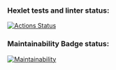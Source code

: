 ### Hexlet tests and linter status:
[![Actions Status](https://github.com/popochoo/frontend-project-11/actions/workflows/hexlet-check.yml/badge.svg)](https://github.com/popochoo/frontend-project-11/actions)

### Maintainability Badge status:
[![Maintainability](https://api.codeclimate.com/v1/badges/af2cf354efea12921dc5/maintainability)](https://codeclimate.com/github/popochoo/frontend-project-11/maintainability)